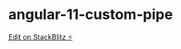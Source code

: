 # angular-11-custom-pipe

[Edit on StackBlitz ⚡️](https://stackblitz.com/edit/angular-11-custom-pipe)
